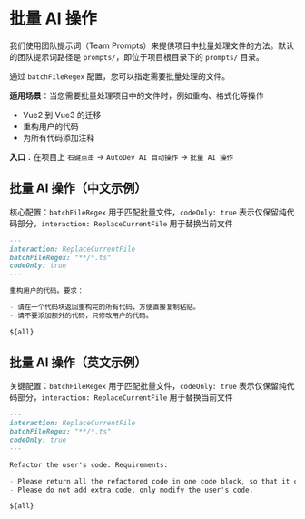 

# 批量 AI 操作

我们使用团队提示词（Team Prompts）来提供项目中批量处理文件的方法。默认的团队提示词路径是 `prompts/`，即位于项目根目录下的 `prompts/` 目录。

通过 `batchFileRegex` 配置，您可以指定需要批量处理的文件。

**适用场景**：当您需要批量处理项目中的文件时，例如重构、格式化等操作
- Vue2 到 Vue3 的迁移
- 重构用户的代码
- 为所有代码添加注释

**入口**：在项目上 `右键点击` -> `AutoDev AI 自动操作` -> `批量 AI 操作`

## 批量 AI 操作（中文示例）

核心配置：`batchFileRegex` 用于匹配批量文件，`codeOnly: true` 表示仅保留纯代码部分，`interaction: ReplaceCurrentFile` 用于替换当前文件

```markdown
---
interaction: ReplaceCurrentFile
batchFileRegex: "**/*.ts"
codeOnly: true
---

重构用户的代码。要求：

- 请在一个代码块返回重构完的所有代码，方便直接复制粘贴。
- 请不要添加额外的代码，只修改用户的代码。

${all}
```

## 批量 AI 操作（英文示例）

关键配置：`batchFileRegex` 用于匹配批量文件，`codeOnly: true` 表示仅保留纯代码部分，`interaction: ReplaceCurrentFile` 用于替换当前文件

```markdown
---
interaction: ReplaceCurrentFile
batchFileRegex: "**/*.ts"
codeOnly: true
---

Refactor the user's code. Requirements:

- Please return all the refactored code in one code block, so that it can be copied and pasted directly.
- Please do not add extra code, only modify the user's code.

${all}
```
